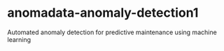 # anomadata-anomaly-detection1
 Automated anomaly detection for predictive maintenance using machine learning
